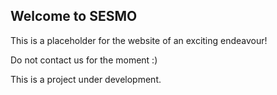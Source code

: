 ## Welcome to SESMO

This is a placeholder for the website of an exciting endeavour!

Do not contact us for the moment :)

This is a project under development. 